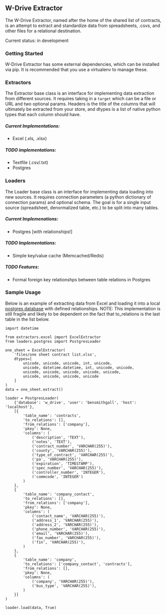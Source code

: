 ## W-Drive Extractor

The W-Drive Extractor, named after the home of the shared list of contracts, is an attempt to extract and standardize data from spreadsheets, .csvs, and other files for a relational destination.

Current status: in development

### Getting Started

W-Drive Extractor has some external dependencies, which can be installed via pip. It is recommended that you use a virtualenv to manage these.

### Extractors

The Extractor base class is an interface for implementing data extraction from different sources. It requires taking in a `target` which can be a file or URL and two optional params. Headers is the title of the columns that will ultimately be extracted from your store, and dtypes is a list of native python types that each column should have.

##### Current Implementations:

+ Excel (.xls, .xlsx)

##### TODO implementations:

+ Textfile (.csv/.txt)
+ Postgres

### Loaders

The Loader base class is an interface for implementing data loading into new sources. It requires connection parameters (a python dictionary of connection params) and optional schema. The goal is for a single input source (spreadsheet, denormalized table, etc.) to be split into many tables.

##### Current Implemenations:

+ Postgres [with relationships!]

##### TODO Implementations:

+ Simple key/value cache (Memcached/Redis)

##### TODO Features:

+ Formal foreign key relationshps between table relations in Postgres

### Sample Usage

Below is an example of extracting data from Excel and loading it into a local [postgres database](http://postgresapp.com/) with defined relationships. NOTE: This implementation is still fragile and likely to be dependent on the fact that to_relations is the last table in the list below.

    import datetime

    from extractors.excel import ExcelExtractor
    from loaders.postgres import PostgresLoader

    one_sheet = ExcelExtractor(
        'files/one sheet contract list.xlsx',
        dtypes=[
            unicode, unicode, unicode, int, unicode,
            unicode, datetime.datetime, int, unicode, unicode,
            unicode, unicode, unicode, unicode, unicode,
            unicode, unicode, unicode, unicode
        ]
    )
    data = one_sheet.extract()

    loader = PostgresLoader(
        {'database': 'w_drive', 'user': 'bensmithgall', 'host': 'localhost'},
        [{
            'table_name': 'contracts',
            'to_relations': [],
            'from_relations': ['company'],
            'pkey': None,
            'columns': (
                ('description', 'TEXT'),
                ('notes', 'TEXT'),
                ('contract_number', 'VARCHAR(255)'),
                ('county', 'VARCHAR(255)'),
                ('type_of_contract', 'VARCHAR(255)'),
                ('pa', 'VARCHAR(255)'),
                ('expiration', 'TIMESTAMP'),
                ('spec_number', 'VARCHAR(255)'),
                ('controller_number', 'INTEGER'),
                ('commcode', 'INTEGER')
            )
        },
        {
            'table_name': 'company_contact',
            'to_relations': [],
            'from_relations': ['company'],
            'pkey': None,
            'columns': (
                ('contact_name', 'VARCHAR(255)'),
                ('address_1', 'VARCHAR(255)'),
                ('address_2', 'VARCHAR(255)'),
                ('phone_number', 'VARCHAR(255)'),
                ('email', 'VARCHAR(255)'),
                ('fax_number', 'VARCHAR(255)'),
                ('fin', 'VARCHAR(255)'),
            )
        },
        {
            'table_name': 'company',
            'to_relations': ['company_contact', 'contracts'],
            'from_relations': [],
            'pkey': None,
            'columns': (
                ('company', 'VARCHAR(255)'),
                ('bus_type', 'VARCHAR(255)'),
            )
        }]
    )

    loader.load(data, True)
